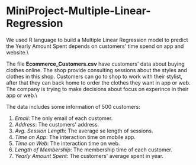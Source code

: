# MiniProject-Multiple-Linear-Regression
We used R language to build a Multiple Linear Regression model to predict the Yearly Amount Spent depends on customers' time spend on app and website.\

The file **Ecommerce_Customers.csv** have customers' data about buying clothes online. The shop provide consulting sessions about the styles and clothes in this shop. Customers can go to shop to work with their stylist, after that they can back home to order the clothes they want in app or web. The company is trying to make decisions about focus on experince in their app or web.\

The data includes some information of 500 customers:
1. *Email*: The only email of each customer.
2. *Address*: The customers' address.
3. *Avg. Session Length*: The average se length of sessions.
4. *Time on App*: The interaction time on mobile app.
5. *Time on Web*: The interaction time on web.
6. *Length of Membership*: The membership time of each customer.
7. *Yearly Amount Spent*: The customers' average spent in year.
